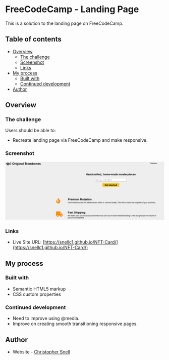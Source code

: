 # FreeCodeCamp - Landing Page

This is a solution to the landing page on FreeCodeCamp. 

## Table of contents

- [Overview](#overview)
  - [The challenge](#the-challenge)
  - [Screenshot](#screenshot)
  - [Links](#links)
- [My process](#my-process)
  - [Built with](#built-with)
  - [Continued development](#continued-development)  
- [Author](#author)


## Overview

### The challenge

Users should be able to:

- Recreate landing page via FreeCodeCamp and make responsive.


### Screenshot

![](./images/screenshot.png)


### Links

- Live Site URL: [https://snellc1.github.io/NFT-Card/](https://snellc1.github.io/NFT-Card/)

## My process

### Built with

- Semantic HTML5 markup
- CSS custom properties



### Continued development

- Need to improve using @media. 
- Improve on creating smooth transitioning responsive pages.  


## Author

- Website - [Christopher Snell](https://github.com/snellc1/FreeCode-LandingPage)


